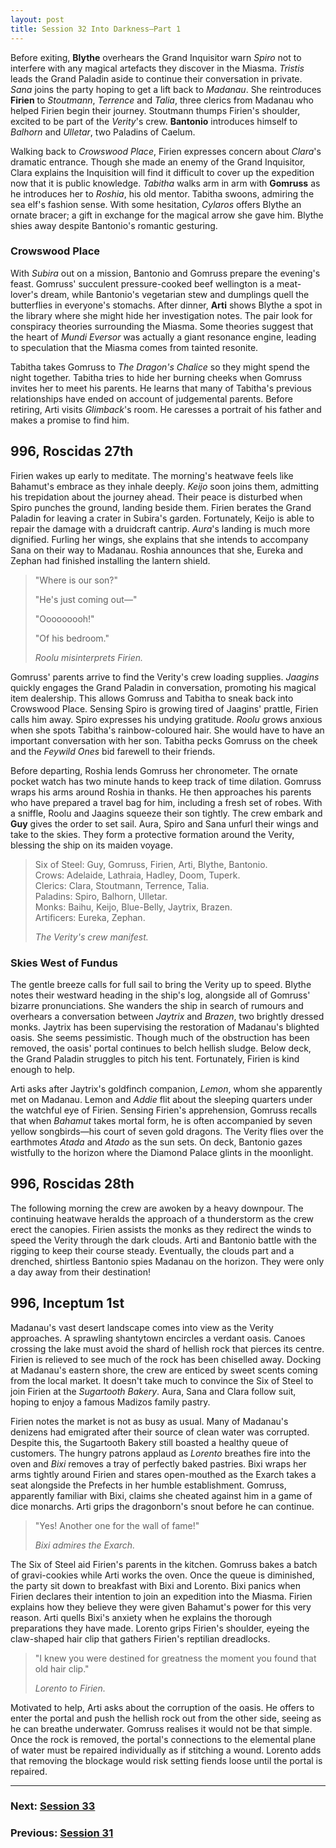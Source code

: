 ```yaml
---
layout: post
title: Session 32 Into Darkness—Part 1
---
```


Before exiting, **Blythe** overhears the Grand Inquisitor warn *Spiro* not to interfere with any magical artefacts they discover in the Miasma. *Tristis* leads the Grand Paladin aside to continue their conversation in private. *Sana* joins the party hoping to get a lift back to *Madanau*. She reintroduces **Firien** to *Stoutmann*, *Terrence* and *Talia*, three clerics from Madanau who helped Firien begin their journey. Stoutmann thumps Firien's shoulder, excited to be part of the *Verity*'s crew. **Bantonio** introduces himself to *Balhorn* and *Ulletar*, two Paladins of Caelum.

Walking back to *Crowswood Place*, Firien expresses concern about *Clara*'s dramatic entrance. Though she made an enemy of the Grand Inquisitor, Clara explains the Inquisition will find it difficult to cover up the expedition now that it is public knowledge. *Tabitha* walks arm in arm with **Gomruss** as he introduces her to *Roshia*, his old mentor. Tabitha swoons, admiring the sea elf's fashion sense. With some hesitation, *Cylaros* offers Blythe an ornate bracer; a gift in exchange for the magical arrow she gave him. Blythe shies away despite Bantonio's romantic gesturing.

### Crowswood Place

With *Subira* out on a mission, Bantonio and Gomruss prepare the evening's feast. Gomruss' succulent pressure-cooked beef wellington is a meat-lover's dream, while Bantonio's vegetarian stew and dumplings quell the butterflies in everyone's stomachs. After dinner, **Arti** shows Blythe a spot in the library where she might hide her investigation notes. The pair look for conspiracy theories surrounding the Miasma. Some theories suggest that the heart of *Mundi Eversor* was actually a giant resonance engine, leading to speculation that the Miasma comes from tainted resonite.

Tabitha takes Gomruss to *The Dragon's Chalice* so they might spend the night together. Tabitha tries to hide her burning cheeks when Gomruss invites her to meet his parents. He learns that many of Tabitha's previous relationships have ended on account of judgemental parents. Before retiring, Arti visits *Glimback*'s room. He caresses a portrait of his father and makes a promise to find him.

## **996, Roscidas 27th**

Firien wakes up early to meditate. The morning's heatwave feels like Bahamut's embrace as they inhale deeply. *Keijo* soon joins them, admitting his trepidation about the journey ahead. Their peace is disturbed when Spiro punches the ground, landing beside them. Firien berates the Grand Paladin for leaving a crater in Subira's garden. Fortunately, Keijo is able to repair the damage with a druidcraft cantrip. *Aura*'s landing is much more dignified. Furling her wings, she explains that she intends to accompany Sana on their way to Madanau. Roshia announces that she, Eureka and Zephan had finished installing the lantern shield.

> "Where is our son?"
>
> "He's just coming out—"
>
> "Ooooooooh!"
>
> "Of his bedroom."
>
> *Roolu misinterprets Firien.*

Gomruss' parents arrive to find the Verity's crew loading supplies. *Jaagins* quickly engages the Grand Paladin in conversation, promoting his magical item dealership. This allows Gomruss and Tabitha to sneak back into Crowswood Place. Sensing Spiro is growing tired of Jaagins' prattle, Firien calls him away. Spiro expresses his undying gratitude. *Roolu* grows anxious when she spots Tabitha's rainbow-coloured hair. She would have to have an important conversation with her son. Tabitha pecks Gomruss on the cheek and the *Feywild Ones* bid farewell to their friends.

Before departing, Roshia lends Gomruss her chronometer. The ornate pocket watch has two minute hands to keep track of time dilation. Gomruss wraps his arms around Roshia in thanks. He then approaches his parents who have prepared a travel bag for him, including a fresh set of robes. With a sniffle, Roolu and Jaagins squeeze their son tightly. The crew embark and **Guy** gives the order to set sail. Aura, Spiro and Sana unfurl their wings and take to the skies. They form a protective formation around the Verity, blessing the ship on its maiden voyage.

> Six of Steel: Guy, Gomruss, Firien, Arti, Blythe, Bantonio.  
> Crows: Adelaide, Lathraia, Hadley, Doom, Tuperk.  
> Clerics: Clara, Stoutmann, Terrence, Talia.  
> Paladins: Spiro, Balhorn, Ulletar.  
> Monks: Baihu, Keijo, Blue-Belly, Jaytrix, Brazen.  
> Artificers: Eureka, Zephan.
>
> *The Verity's crew manifest.*

### Skies West of Fundus

The gentle breeze calls for full sail to bring the Verity up to speed. Blythe notes their westward heading in the ship's log, alongside all of Gomruss' bizarre pronunciations. She wanders the ship in search of rumours and overhears a conversation between *Jaytrix* and *Brazen*, two brightly dressed monks. Jaytrix has been supervising the restoration of Madanau's blighted oasis. She seems pessimistic. Though much of the obstruction has been removed, the oasis' portal continues to belch hellish sludge. Below deck, the Grand Paladin struggles to pitch his tent. Fortunately, Firien is kind enough to help.

Arti asks after Jaytrix's goldfinch companion, *Lemon*, whom she apparently met on Madanau. Lemon and *Addie* flit about the sleeping quarters under the watchful eye of Firien. Sensing Firien's apprehension, Gomruss recalls that when *Bahamut* takes mortal form, he is often accompanied by seven yellow songbirds—his court of seven gold dragons. The Verity flies over the earthmotes *Atada* and *Atado* as the sun sets. On deck, Bantonio gazes wistfully to the horizon where the Diamond Palace glints in the moonlight.

## **996, Roscidas 28th**

The following morning the crew are awoken by a heavy downpour. The continuing heatwave heralds the approach of a thunderstorm as the crew erect the canopies. Firien assists the monks as they redirect the winds to speed the Verity through the dark clouds. Arti and Bantonio battle with the rigging to keep their course steady. Eventually, the clouds part and a drenched, shirtless Bantonio spies Madanau on the horizon. They were only a day away from their destination!

## **996, Inceptum 1st**

Madanau's vast desert landscape comes into view as the Verity approaches. A sprawling shantytown encircles a verdant oasis. Canoes crossing the lake must avoid the shard of hellish rock that pierces its centre. Firien is relieved to see much of the rock has been chiselled away. Docking at Madanau's eastern shore, the crew are enticed by sweet scents coming from the local market. It doesn't take much to convince the Six of Steel to join Firien at the *Sugartooth Bakery*. Aura, Sana and Clara follow suit, hoping to enjoy a famous Madizos family pastry.

Firien notes the market is not as busy as usual. Many of Madanau's denizens had emigrated after their source of clean water was corrupted. Despite this, the Sugartooth Bakery still boasted a healthy queue of customers. The hungry patrons applaud as *Lorento* breathes fire into the oven and *Bixi* removes a tray of perfectly baked pastries. Bixi wraps her arms tightly around Firien and stares open-mouthed as the Exarch takes a seat alongside the Prefects in her humble establishment. Gomruss, apparently familiar with Bixi, claims she cheated against him in a game of dice monarchs. Arti grips the dragonborn's snout before he can continue.

> "Yes! Another one for the wall of fame!"
>
> *Bixi admires the Exarch.*

The Six of Steel aid Firien's parents in the kitchen. Gomruss bakes a batch of gravi-cookies while Arti works the oven. Once the queue is diminished, the party sit down to breakfast with Bixi and Lorento. Bixi panics when Firien declares their intention to join an expedition into the Miasma. Firien explains how they believe they were given Bahamut's power for this very reason. Arti quells Bixi's anxiety when he explains the thorough preparations they have made. Lorento grips Firien's shoulder, eyeing the claw-shaped hair clip that gathers Firien's reptilian dreadlocks.

> "I knew you were destined for greatness the moment you found that old hair clip."
>
> *Lorento to Firien.*

Motivated to help, Arti asks about the corruption of the oasis. He offers to enter the portal and push the hellish rock out from the other side, seeing as he can breathe underwater. Gomruss realises it would not be that simple. Once the rock is removed, the portal's connections to the elemental plane of water must be repaired individually as if stitching a wound. Lorento adds that removing the blockage would risk setting fiends loose until the portal is repaired.

---

### **Next: [Session 33](session-33)**
### **Previous: [Session 31](session-31)**
